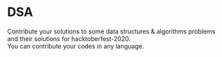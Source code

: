 # DSA
Contribute your solutions to some data structures & algorithms problems and their solutions for hacktoberfest-2020.<br/>
You can contribute your codes in any language.
